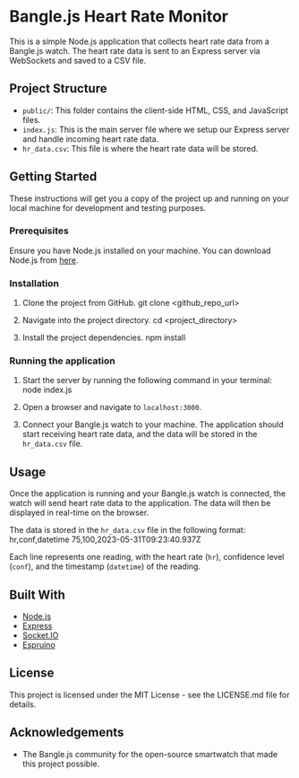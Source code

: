 # Bangle.js Heart Rate Monitor

This is a simple Node.js application that collects heart rate data from a Bangle.js watch. The heart rate data is sent to an Express server via WebSockets and saved to a CSV file.

## Project Structure

- `public/`: This folder contains the client-side HTML, CSS, and JavaScript files.
- `index.js`: This is the main server file where we setup our Express server and handle incoming heart rate data.
- `hr_data.csv`: This file is where the heart rate data will be stored.

## Getting Started

These instructions will get you a copy of the project up and running on your local machine for development and testing purposes.

### Prerequisites

Ensure you have Node.js installed on your machine. You can download Node.js from [here](https://nodejs.org/).

### Installation

1. Clone the project from GitHub.
   git clone <github_repo_url>


2. Navigate into the project directory.
   cd <project_directory>


3. Install the project dependencies.
   npm install


### Running the application

1. Start the server by running the following command in your terminal:
   node index.js


2. Open a browser and navigate to `localhost:3000`.

3. Connect your Bangle.js watch to your machine. The application should start receiving heart rate data, and the data will be stored in the `hr_data.csv` file.

## Usage

Once the application is running and your Bangle.js watch is connected, the watch will send heart rate data to the application. The data will then be displayed in real-time on the browser.

The data is stored in the `hr_data.csv` file in the following format:
hr,conf,datetime
75,100,2023-05-31T09:23:40.937Z


Each line represents one reading, with the heart rate (`hr`), confidence level (`conf`), and the timestamp (`datetime`) of the reading.

## Built With

- [Node.js](https://nodejs.org/)
- [Express](https://expressjs.com/)
- [Socket.IO](https://socket.io/)
- [Espruino](https://www.espruino.com/Bangle.js+Data+Streaming)

## License

This project is licensed under the MIT License - see the LICENSE.md file for details.

## Acknowledgements

- The Bangle.js community for the open-source smartwatch that made this project possible.

